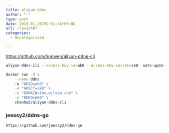 ```yaml
---
title: aliyun ddns
author: "-"
type: post
date: 2019-01-26T09:51:46+00:00
url: /?p=13487
categories:
  - Uncategorized

---
```

https://github.com/honwen/aliyun-ddns-cli

```bash
aliyun-ddns-cli --access-key-id=ak0 --access-key-secret=sk0  auto-update --domain=domain0.wiloon.com --redo=600

docker run -d \
    --name ddns
    -e "AKID=ak0" \
    -e "AKSCT=sk0" \
    -e "DOMAIN=foo.wiloon.com" \
    -e "REDO=600" \
    chenhw2/aliyun-ddns-cli

```

### jeessy2/ddns-go

    https://github.com/jeessy2/ddns-go